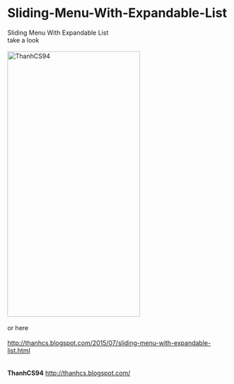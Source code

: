 # Sliding-Menu-With-Expandable-List
Sliding Menu With Expandable List <br/>
take a look <br/>
<br/>
<img src="http://2.bp.blogspot.com/-WZOGpFLHqXM/ValO5um4AHI/AAAAAAAAWJ0/N1iUL7MLuOM/s1600/Screenshot_2015-07-16-11-03-25.jpg" alt="ThanhCS94" height="600" width="300">
<br/><br/>or here <br/><br/>http://thanhcs.blogspot.com/2015/07/sliding-menu-with-expandable-list.html<br/>
<br/>
<br/>
<strong>ThanhCS94</strong>
http://thanhcs.blogspot.com/

